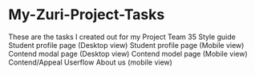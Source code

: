 # My-Zuri-Project-Tasks
These are the tasks I created out for my Project Team 35
Style guide
Student profile page (Desktop view)
Student profile page (Mobile view)
Contend modal page (Desktop view)
Contend model page (Mobile view)
Contend/Appeal Userflow
About us (mobile view)
